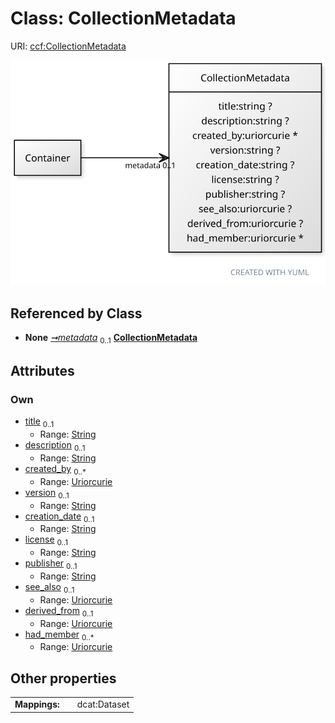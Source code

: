
# Class: CollectionMetadata



URI: [ccf:CollectionMetadata](http://purl.org/ccf/CollectionMetadata)


[![img](images/CollectionMetadata.svg)](images/CollectionMetadata.svg)

## Referenced by Class

 *  **None** *[➞metadata](container__metadata.md)*  <sub>0..1</sub>  **[CollectionMetadata](CollectionMetadata.md)**

## Attributes


### Own

 * [title](title.md)  <sub>0..1</sub>
     * Range: [String](types/String.md)
 * [description](description.md)  <sub>0..1</sub>
     * Range: [String](types/String.md)
 * [created_by](created_by.md)  <sub>0..\*</sub>
     * Range: [Uriorcurie](types/Uriorcurie.md)
 * [version](version.md)  <sub>0..1</sub>
     * Range: [String](types/String.md)
 * [creation_date](creation_date.md)  <sub>0..1</sub>
     * Range: [String](types/String.md)
 * [license](license.md)  <sub>0..1</sub>
     * Range: [String](types/String.md)
 * [publisher](publisher.md)  <sub>0..1</sub>
     * Range: [String](types/String.md)
 * [see_also](see_also.md)  <sub>0..1</sub>
     * Range: [Uriorcurie](types/Uriorcurie.md)
 * [derived_from](derived_from.md)  <sub>0..1</sub>
     * Range: [Uriorcurie](types/Uriorcurie.md)
 * [had_member](had_member.md)  <sub>0..\*</sub>
     * Range: [Uriorcurie](types/Uriorcurie.md)

## Other properties

|  |  |  |
| --- | --- | --- |
| **Mappings:** | | dcat:Dataset |